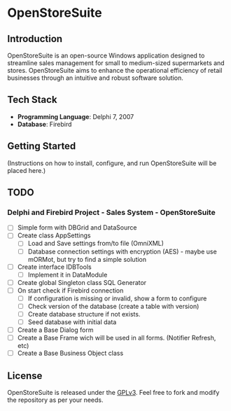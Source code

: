 # OpenStoreSuite

## Introduction

OpenStoreSuite is an open-source Windows application designed to streamline sales management for small to medium-sized supermarkets and stores. OpenStoreSuite aims to enhance the operational efficiency of retail businesses through an intuitive and robust software solution.

## Tech Stack

* **Programming Language**: Delphi 7, 2007
* **Database**: Firebird

## Getting Started

(Instructions on how to install, configure, and run OpenStoreSuite will be placed here.)

## TODO

### Delphi and Firebird Project - Sales System - OpenStoreSuite

* [ ] Simple form with DBGrid and DataSource
* [ ] Create class AppSettings
  * [ ] Load and Save settings from/to file (OmniXML)
  * [ ] Database connection settings with encryption (AES) - maybe use mORMot, but try to find a simple solution
* [ ] Create interface IDBTools
  * [ ] Implement it in DataModule
* [ ] Create global Singleton class SQL Generator
* [ ] On start check if Firebird connection
  * [ ] If configuration is missing or invalid, show a form to configure
  * [ ] Check version of the database (create a table with version)
  * [ ] Create database structure if not exists.
  * [ ] Seed database with initial data
* [ ] Create a Base Dialog form
* [ ] Create a Base Frame wich will be used in all forms. (Notifier Refresh, etc)
* [ ] Create a Base Business Object class

## License

OpenStoreSuite is released under the [GPLv3](LICENSE.md). Feel free to fork and modify the repository as per your needs.
